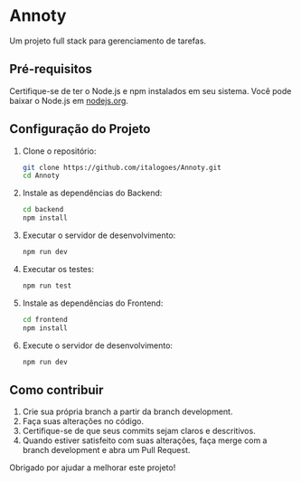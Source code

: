 # Annoty

Um projeto full stack para gerenciamento de tarefas.

## Pré-requisitos

Certifique-se de ter o Node.js e npm instalados em seu sistema. Você pode baixar o Node.js em [nodejs.org](https://nodejs.org/).

## Configuração do Projeto

1. Clone o repositório:

    ```sh
    git clone https://github.com/italogoes/Annoty.git
    cd Annoty
    ```

2. Instale as dependências do Backend:

    ```sh
    cd backend
    npm install
    ```
    
3. Executar o servidor de desenvolvimento:
   ```sh
   npm run dev
   ```

4. Executar os testes:
    ```sh
    npm run test
    ```
    
5. Instale as dependências do Frontend:

    ```sh
    cd frontend
    npm install
    ```
6. Execute o servidor de desenvolvimento:

    ```sh
    npm run dev
    ```

## Como contribuir
1. Crie sua própria branch a partir da branch development.
2. Faça suas alterações no código.
3. Certifique-se de que seus commits sejam claros e descritivos.
4. Quando estiver satisfeito com suas alterações, faça merge com a branch development e abra um Pull Request.

Obrigado por ajudar a melhorar este projeto!


